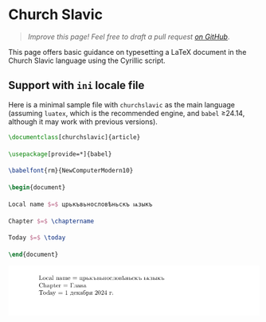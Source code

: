 # Church Slavic

<blockquote>
  <p><em>Improve this page! Feel free to draft a pull request <a href="https://github.com/latex3/babel/tree/docs/docs">on GitHub</a></em>.</p>
</blockquote>

This page offers basic guidance on typesetting a LaTeX document in the
Church Slavic language using the Cyrillic script.

## Support with `ini` locale file

Here is a minimal sample file with `churchslavic` as the main language
(assuming `luatex`, which is the recommended engine, and `babel` ≥24.14,
although it may work with previous versions).

```tex
\documentclass[churchslavic]{article}

\usepackage[provide=*]{babel}

\babelfont{rm}{NewComputerModern10}

\begin{document}

Local name $=$ црькъвьнословѣньскъ ѩзыкъ

Chapter $=$ \chaptername

Today $=$ \today

\end{document}
```

![](../media/locale-churchslavic.png)